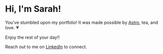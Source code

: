 # Hi, I'm Sarah!

You've stumbled upon my portfolio! It was made possible by [Astro](https://astro.build/), tea, and love. 💗

Enjoy the rest of your day!!

Reach out to me on [LinkedIn](https://www.linkedin.com/in/sarahdepalo/) to connect.  
